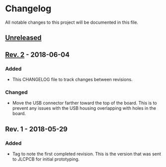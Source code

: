 # Changelog
All notable changes to this project will be documented in this file.

## [Unreleased]

## [Rev. 2] - 2018-06-04

### Added
- This CHANGELOG file to track changes between revisions.

### Changed
- Move the USB connector farther toward the top of the board. This is
  to prevent any issues with the USB housing overlapping with holes in
  the board.

## Rev. 1 - 2018-05-29

### Added
- Tag to note the first completed revision. This is the version that
  was sent to JLCPCB for initial prototyping.

[Unreleased]: https://github.com/jmdaly/CO60/compare/Rev.2...HEAD
[Rev. 2]: https://github.com/jmdaly/CO60/compare/Rev.1...Rev.2

